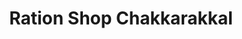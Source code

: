 ---
title: "Ration Shop Chakkarakkal"
url: /chakkarakal/ration-shop-chakkarakkal/
shop: convenience
---
